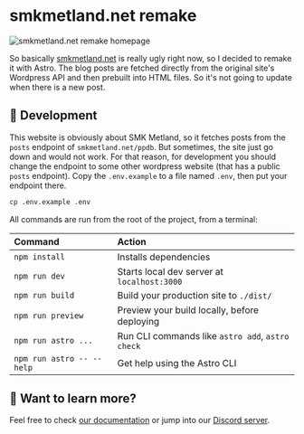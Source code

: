 # smkmetland.net remake

![smkmetland.net remake homepage](./public/assets/smkmetland.net-homepage.png)

So basically [smkmetland.net](https://smkmetland.net) is really ugly right now,
so I decided to remake it with Astro. The blog posts are fetched directly from
the original site's Wordpress API and then prebuilt into HTML files. So it's not
going to update when there is a new post.

## 🧞 Development

This website is obviously about SMK Metland, so it fetches posts from the `posts`
endpoint of `smkmetland.net/ppdb`. But sometimes, the site just go down and would not
work. For that reason, for development you should change the endpoint to some
other wordpress website (that has a public `posts` endpoint). Copy the `.env.example`
to a file named `.env`, then put your endpoint there.

```sh
cp .env.example .env
```

All commands are run from the root of the project, from a terminal:

| Command                   | Action                                           |
| :------------------------ | :----------------------------------------------- |
| `npm install`             | Installs dependencies                            |
| `npm run dev`             | Starts local dev server at `localhost:3000`      |
| `npm run build`           | Build your production site to `./dist/`          |
| `npm run preview`         | Preview your build locally, before deploying     |
| `npm run astro ...`       | Run CLI commands like `astro add`, `astro check` |
| `npm run astro -- --help` | Get help using the Astro CLI                     |

## 👀 Want to learn more?

Feel free to check [our documentation](https://docs.astro.build) or jump into
our [Discord server](https://astro.build/chat).
